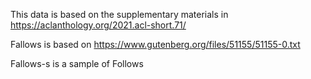 This data is based on the supplementary materials in https://aclanthology.org/2021.acl-short.71/

Fallows is based on https://www.gutenberg.org/files/51155/51155-0.txt

Fallows-s is a sample of Follows
